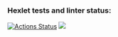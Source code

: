 ### Hexlet tests and linter status:
[![Actions Status](https://github.com/Traizee/frontend-project-44/actions/workflows/hexlet-check.yml/badge.svg)](https://github.com/Traizee/frontend-project-44/actions)
<a href="https://codeclimate.com/github/Traizee/frontend-project-44/maintainability"><img src="https://api.codeclimate.com/v1/badges/0b98f8f56a278c8594de/maintainability" /></a>
